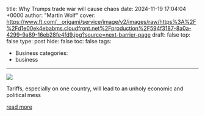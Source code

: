 title: Why Trumps trade war will cause chaos
date: 2024-11-19 17:04:04 +0000
author: "Martin Wolf"
cover: https://www.ft.com/__origami/service/image/v2/images/raw/https%3A%2F%2Fd1e00ek4ebabms.cloudfront.net%2Fproduction%2F594f3187-8a0a-4299-9a89-16eb28fe4fd9.jpg?source=next-barrier-page
draft: false
top: false
type: post
hide: false
toc: false
tags:
  - Business
categories:
  - business
---

![](https://www.ft.com/__origami/service/image/v2/images/raw/https%3A%2F%2Fd1e00ek4ebabms.cloudfront.net%2Fproduction%2F594f3187-8a0a-4299-9a89-16eb28fe4fd9.jpg?source=next-barrier-page)

Tariffs, especially on one country, will lead to an unholy economic and political mess

[read more](https://www.ft.com/content/67a36786-8c79-41a2-8f22-3092b0a74d19)
